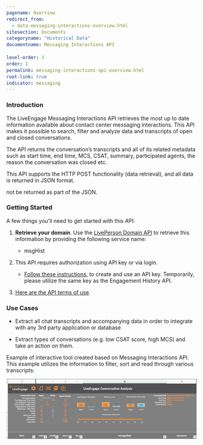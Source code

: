 ```yaml
---
pagename: Overview
redirect_from:
  - data-messaging-interactions-overview.html
sitesection: Documents
categoryname: "Historical Data"
documentname: Messaging Interactions API

level-order: 3
order: 1
permalink: messaging-interactions-api-overview.html
root-link: true
indicator: messaging
---
```

### Introduction

The LiveEngage Messaging Interactions API retrieves the most up to date information available about contact center messaging interactions. This API makes it possible to search, filter and analyze data and transcripts of open and closed conversations.

The API returns the conversation’s transcripts and all of its related metadata such as start time, end time, MCS, CSAT, summary, participated agents, the reason the conversation was closed etc.

This API supports the HTTP POST functionality (data retrieval), and all data is returned in JSON format.

<div class="important"Please note that when data is unavailable for a certain field, that field will <b>not be returned</b> as part of the JSON.</div>

### Getting Started

A few things you'll need to get started with this API:

1. **Retrieve your domain**. Use the [LivePerson Domain API](agent-domain-domain-api.html) to retrieve this information by providing the following service name:

	* msgHist

2. This API requires authorization using API key or via login.

	* [Follow these instructions](guides-gettingstarted.html), to create and use an API key. Temporarily, please utilize the same key as the Engagement History API.

3. [Here are the API terms of use](https://www.liveperson.com/policies/apitou).



### Use Cases

* Extract all chat transcripts and accompanying data in order to integrate with any 3rd party application or database

* Extract types of conversations (e.g. low CSAT score, high MCS) and take an action on them.

Example of interactive tool created based on Messaging Interactions API.  This example utilizes the information to filter, sort and read through various transcripts:

![MessagingInteractions](img/messaginginteractions.png)
